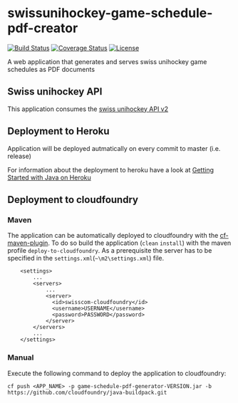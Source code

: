 # swissunihockey-game-schedule-pdf-creator
[![Build Status](https://travis-ci.org/rufer7/swissunihockey-game-schedule-pdf-creator.svg)](https://travis-ci.org/rufer7/swissunihockey-game-schedule-pdf-creator)
[![Coverage Status](https://coveralls.io/repos/rufer7/swissunihockey-game-schedule-pdf-creator/badge.svg?branch=master)](https://coveralls.io/r/rufer7/swissunihockey-game-schedule-pdf-creator?branch=master)
[![License](https://img.shields.io/badge/license-Apache%20License%202.0-blue.svg)](https://github.com/rufer7/swissunihockey-game-schedule-pdf-creator/blob/master/LICENSE)


A web application that generates and serves swiss unihockey game schedules as PDF documents


## Swiss unihockey API

This application consumes the [swiss unihockey API v2](https://api-v2.swissunihockey.ch/api/doc)


## Deployment to Heroku

Application will be deployed autmatically on every commit to master (i.e. release)

For information about the deployment to heroku have a look at [Getting Started with Java on Heroku](https://devcenter.heroku.com/articles/getting-started-with-java#set-up)

## Deployment to cloudfoundry

### Maven

The application can be automatically deployed to cloudfoundry with the [cf-maven-plugin](https://github.com/cloudfoundry/cf-java-client/tree/master/cloudfoundry-maven-plugin). To do so build the application (`clean` `install`) with the maven profile `deploy-to-cloudfoundry`. As a prerequisite the server has to be specified in the `settings.xml`(`~\m2\settings.xml`) file.

```
    <settings>
        ...
	    <servers>
	        ...
	        <server>
	          <id>swisscom-cloudfoundry</id>
	          <username>USERNAME</username>
	          <password>PASSWORD</password>
	        </server>
	    </servers>
	    ...
    </settings>
```


### Manual

Execute the following command to deploy the application to cloudfoundry:

`cf push <APP_NAME> -p game-schedule-pdf-generator-VERSION.jar -b https://github.com/cloudfoundry/java-buildpack.git`
